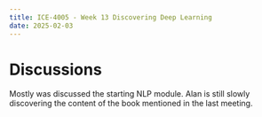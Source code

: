 ```yaml
---
title: ICE-4005 - Week 13 Discovering Deep Learning
date: 2025-02-03
---
```

# Discussions
Mostly was discussed the starting NLP module. Alan is still slowly discovering the content of the book mentioned in the last meeting.